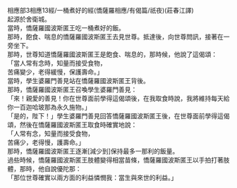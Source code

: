 相應部3相應13經/一桶煮好的經(憍薩羅相應/有偈篇/祇夜)(莊春江譯)  
起源於舍衛城。  
當時，憍薩羅國波斯匿王吃一桶煮好的飯。  
那時，飽食、喘息的憍薩羅國波斯匿王去見世尊。抵達後，向世尊問訊，接著在一旁坐下。  
那時，世尊知道憍薩羅國波斯匿王是飽食、喘息的，那時候，他說了這偈頌：  
「當人常有念時，知量而接受食物，  
苦痛變少，老得緩慢，保護壽命。」  
當時，學生婆羅門善見站在憍薩羅國波斯匿王背後。  
那時，憍薩羅國波斯匿王召喚學生婆羅門善見：  
「來！親愛的善見！你在世尊面前學得這偈頌後，在我取食時說，我將維持每天給你一百迦哈玻那為永久施物。」  
「是的，陛下！」學生婆羅門善見回答憍薩羅國波斯匿王後，在世尊面前學得這偈頌，然後在憍薩羅國波斯匿王取食時確實地說：  
「人常有念，知量而接受食物，  
苦痛少，老得慢，護壽命。」  
那時，憍薩羅國波斯匿王逐漸[減少到]保持最多一那利的飯量。  
過些時候，憍薩羅國波斯匿王肢體變得相當苗條，憍薩羅國波斯匿王以手拍打著肢體，那時，他自說優陀那：  
「那位世尊確實以兩方面的利益憐憫我：當生與來世的利益。」  
  
  
